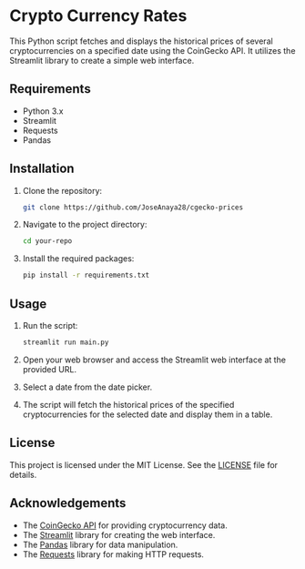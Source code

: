 # Crypto Currency Rates

This Python script fetches and displays the historical prices of several cryptocurrencies on a specified date using the CoinGecko API. It utilizes the Streamlit library to create a simple web interface.

## Requirements

- Python 3.x
- Streamlit
- Requests
- Pandas

## Installation

1. Clone the repository:
    ```bash
    git clone https://github.com/JoseAnaya28/cgecko-prices

2. Navigate to the project directory:
    ```bash
    cd your-repo

3. Install the required packages:
    ```bash
    pip install -r requirements.txt

## Usage

1. Run the script:
    ```bash
    streamlit run main.py

2. Open your web browser and access the Streamlit web interface at the provided URL.

3. Select a date from the date picker.

4. The script will fetch the historical prices of the specified cryptocurrencies for the selected date and display them in a table.

## License

This project is licensed under the MIT License. See the [LICENSE](LICENSE) file for details.

## Acknowledgements

- The [CoinGecko API](https://coingecko.com/) for providing cryptocurrency data.
- The [Streamlit](https://streamlit.io/) library for creating the web interface.
- The [Pandas](https://pandas.pydata.org/) library for data manipulation.
- The [Requests](https://requests.readthedocs.io/) library for making HTTP requests.
